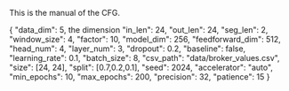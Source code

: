 This is the manual of the CFG.


{
    "data_dim": 5, the dimension
    "in_len": 24,
    "out_len": 24,
    "seg_len": 2,
    "window_size": 4,
    "factor": 10,
    "model_dim": 256,
    "feedforward_dim": 512,
    "head_num": 4,
    "layer_num": 3,
    "dropout": 0.2,
    "baseline": false,
    "learning_rate": 0.1,
    "batch_size": 8,
    "csv_path": "data/broker_values.csv",
    "size": [24, 24],
    "split": [0.7,0.2,0.1],
    "seed": 2024,
    "accelerator": "auto",
    "min_epochs": 10,
    "max_epochs": 200,
    "precision": 32,
    "patience": 15
}
